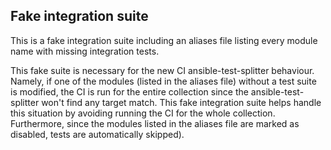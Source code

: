 ## Fake integration suite

This is a fake integration suite including an aliases file listing every module name with missing integration tests. 

This fake suite is necessary for the new CI ansible-test-splitter behaviour. Namely, if one of the modules (listed in the aliases file) without a test suite is modified, the CI is run for the entire collection since the ansible-test-splitter won't find any target match. This fake integration suite helps handle this situation by avoiding running the CI for the whole collection. Furthermore, since the modules listed in the aliases file are marked as disabled, tests are automatically skipped).